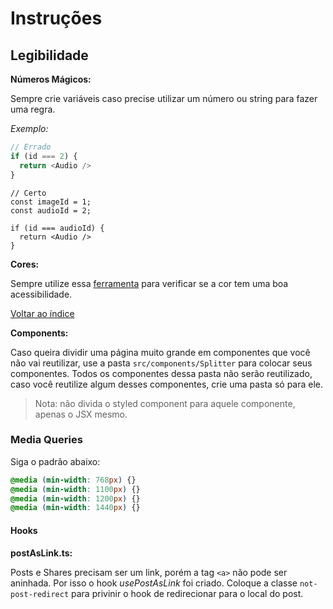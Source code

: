 # Instruções

## Legibilidade

**Números Mágicos:**

Sempre crie variáveis caso precise utilizar um número ou string para fazer uma regra.

_Exemplo:_

```typescript
// Errado
if (id === 2) {
  return <Audio />
}
```

```tsx
// Certo
const imageId = 1;
const audioId = 2;

if (id === audioId) {
  return <Audio />
}
```

**Cores:**

Sempre utilize essa [ferramenta](https://dequeuniversity.com/rules/axe/2.2/color-contrast?application=lighthouse) para verificar se a cor tem uma boa acessibilidade.

[Voltar ao índice](./index.md)

**Components:**

Caso queira dividir uma página muito grande em componentes que você não vai reutilizar, use a pasta `src/components/Splitter` para colocar seus componentes.
Todos os componentes dessa pasta não serão reutilizado, caso você reutilize algum desses componentes, crie uma pasta só para ele.

> Nota: não divida o styled component para aquele componente, apenas o JSX mesmo.

### Media Queries

Siga o padrão abaixo:

```css
@media (min-width: 768px) {}
@media (min-width: 1100px) {}
@media (min-width: 1200px) {}
@media (min-width: 1440px) {}
```

#### Hooks

**postAsLink.ts:**

Posts e Shares precisam ser um link, porém a tag ```<a>``` não pode ser aninhada. Por isso o hook _usePostAsLink_ foi criado. Coloque a classe `not-post-redirect` para privinir o hook de redirecionar para o local do post.
